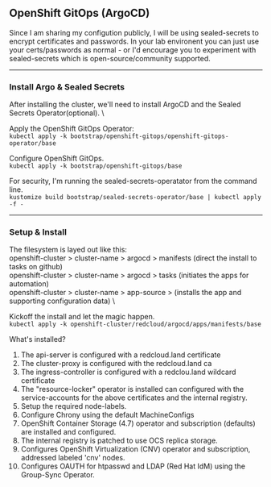 ## OpenShift GitOps (ArgoCD)

Since I am sharing my configution publicly, I will be using sealed-secrets to encrypt certificates and passwords. In your lab environent you can just use your certs/passwords as normal - or I'd encourage you to experiment with sealed-secrets which is open-source/community supported.

---
### Install Argo & Sealed Secrets
After installing the cluster, we'll need to install ArgoCD and the Sealed Secrets Operator(optional). \

Apply the OpenShift GitOps Operator: \
`kubectl apply -k bootstrap/openshift-gitops/openshift-gitops-operator/base`

Configure OpenShift GitOps. \
`kubectl apply -k bootstrap/openshift-gitops/base`

For security, I'm running the sealed-secrets-operatator from the command line. \
`kustomize build bootstrap/sealed-secrets-operator/base | kubectl apply -f -`

---
### Setup & Install
The filesystem is layed out like this: \
openshift-cluster > cluster-name > argocd > manifests (direct the install to tasks on github) \
openshift-cluster > cluster-name > argocd > tasks (initiates the apps for automation) \
openshift-cluster > cluster-name > app-source > (installs the app and supporting configuration data) \

Kickoff the install and let the magic happen. \
`kubectl apply -k openshift-cluster/redcloud/argocd/apps/manifests/base`

What's installed?
1. The api-server is configured with a redcloud.land certificate
2. The cluster-proxy is configured with the redcloud.land ca
3. The ingress-controller is configured with a redclou.land wildcard certificate
4. The "resource-locker" operator is installed can configured with the service-accounts for the above certificates and the internal registry.
5. Setup the required node-labels.
6. Configure Chrony using the default MachineConfigs
7. OpenShift Container Storage (4.7) operator and subscription (defaults) are installed and configured.
8. The internal registry is patched to use OCS replica storage.
9. Configures OpenShift Virtualization (CNV) operator and subscription, addressed labeled 'cnv' nodes.
10. Configures OAUTH for htpasswd and LDAP (Red Hat IdM) using the Group-Sync Operator.
